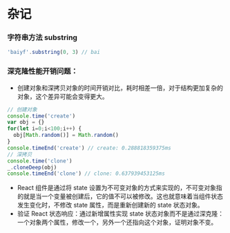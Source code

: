 # 杂记

### 字符串方法 substring
```js
'baiyf'.substring(0, 3) // bai
```

### 深克隆性能开销问题：
- 创建对象和深拷贝对象的时间开销对比，耗时相差一倍，对于结构更加复杂的对象，这个差异可能会变得更大。
```js
// 创建对象 
console.time('create') 
var obj = {} 
for(let i=0;i<100;i++) { 
  obj[Math.random()] = Math.random() 
} 
console.timeEnd('create') // create: 0.288818359375ms 
// 深拷贝 
console.time('clone') 
_.cloneDeep(obj) 
console.timeEnd('clone') // clone: 0.637939453125ms
```
- React 组件是通过将 state 设置为不可变对象的方式来实现的，不可变对象指的就是当一个变量被创建后，它的值不可以被修改。这也就意味着当组件状态发生变化时，不修改 state 属性，而是重新创建新的 state 状态对象。
- 验证 React 状态响应：通过新增属性实现 state 状态对象而不是通过深克隆：一个对象两个属性，修改一个，另外一个还指向这个对象，证明对象不变。